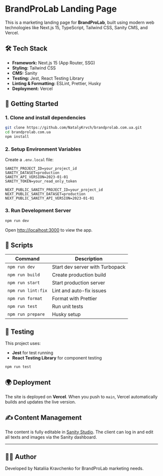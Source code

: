# BrandProLab Landing Page

This is a marketing landing page for **BrandProLab**, built using modern web technologies like Next.js 15, TypeScript, Tailwind CSS, Sanity CMS, and Vercel.

## 🛠️ Tech Stack

- **Framework:** Next.js 15 (App Router, SSG)
- **Styling:** Tailwind CSS
- **CMS:** Sanity
- **Testing:** Jest, React Testing Library
- **Linting & Formatting:** ESLint, Prettier, Husky
- **Deployment:** Vercel

## 🚀 Getting Started

### 1. Clone and install dependencies

```bash
git clone https://github.com/NatalyKrvch/brandprolab.com.ua.git
cd brandprolab.com.ua
npm install
```

### 2. Setup Environment Variables

Create a `.env.local` file:

```
SANITY_PROJECT_ID=your_project_id
SANITY_DATASET=production
SANITY_API_VERSION=2023-01-01
SANITY_TOKEN=your_read_only_token

NEXT_PUBLIC_SANITY_PROJECT_ID=your_project_id
NEXT_PUBLIC_SANITY_DATASET=production
NEXT_PUBLIC_SANITY_API_VERSION=2023-01-01
```

### 3. Run Development Server

```bash
npm run dev
```

Open [http://localhost:3000](http://localhost:3000) to view the app.

## 🧾 Scripts

| Command            | Description                     |
| ------------------ | ------------------------------- |
| `npm run dev`      | Start dev server with Turbopack |
| `npm run build`    | Create production build         |
| `npm run start`    | Start production server         |
| `npm run lint:fix` | Lint and auto-fix issues        |
| `npm run format`   | Format with Prettier            |
| `npm run test`     | Run unit tests                  |
| `npm run prepare`  | Husky setup                     |

## 🧪 Testing

This project uses:

- **Jest** for test running
- **React Testing Library** for component testing

```bash
npm run test
```

## 🌍 Deployment

The site is deployed on **Vercel**. When you push to `main`, Vercel automatically builds and updates the live version.

## ✍️ Content Management

The content is fully editable in [Sanity Studio](https://www.sanity.io/manage). The client can log in and edit all texts and images via the Sanity dashboard.

---

## 👩‍💻 Author

Developed by Nataliia Kravchenko for BrandProLab marketing needs.
